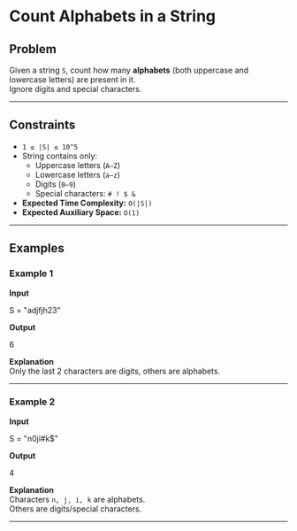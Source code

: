 # Count Alphabets in a String

## Problem
Given a string `S`, count how many **alphabets** (both uppercase and lowercase letters) are present in it.  
Ignore digits and special characters.

---

## Constraints
- `1 ≤ |S| ≤ 10^5`
- String contains only:
  - Uppercase letters (`A–Z`)
  - Lowercase letters (`a–z`)
  - Digits (`0–9`)
  - Special characters: `# ! $ &`
- **Expected Time Complexity:** `O(|S|)`
- **Expected Auxiliary Space:** `O(1)`

---

## Examples

### Example 1
**Input**

S = "adjfjh23"

**Output**

6

**Explanation**  
Only the last 2 characters are digits, others are alphabets.

---

### Example 2
**Input**

S = "n0ji#k$"

**Output**

4

**Explanation**  
Characters `n, j, i, k` are alphabets.  
Others are digits/special characters.

---
